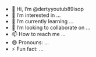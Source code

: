 - 👋 Hi, I’m @dertyyoutub89isop
- 👀 I’m interested in ...
- 🌱 I’m currently learning ...
- 💞️ I’m looking to collaborate on ...
- 📫 How to reach me ...
- 😄 Pronouns: ...
- ⚡ Fun fact: ...

<!---
dertyyoutub89isop/dertyyoutub89isop is a ✨ special ✨ repository because its `README.md` (this file) appears on your GitHub profile.
You can click the Preview link to take a look at your changes.
--->
